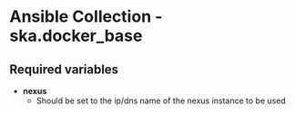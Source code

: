 # Ansible Collection - ska.docker_base

## Required variables

* **nexus**
  * Should be set to the ip/dns name of the nexus instance to be used
